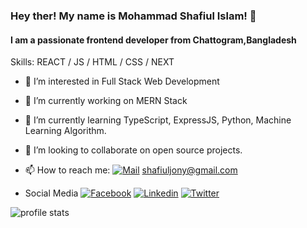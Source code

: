 

### Hey ther! My name is Mohammad Shafiul Islam! 👋
#### I am a passionate frontend developer from Chattogram,Bangladesh
  Skills: REACT / JS / HTML / CSS / NEXT
- 👀 I’m interested in Full Stack Web Development
- 🔭 I’m currently working on MERN Stack
- 🌱 I’m currently learning TypeScript, ExpressJS, Python, Machine Learning Algorithm.
- 👯 I’m looking to collaborate on open source projects.
- 📫 How to reach me: [![Mail](icons/Gmail_Logo_512px.png)]() shafiuljony@gmail.com

- Social Media [![Facebook](icons/Facebook_Logo_(2019).png)](https://www.facebook.com/shafiuljony12/)
[![Linkedin](icons/LinkedIn_logo_initials.png)](https://www.linkedin.com/in/mdshafiulislam12/)
[![Twitter](icons/Twitter-logo-png.png)](https://twitter.com/shafiul_islam12)


<img src="https://github-readme-stats.vercel.app/api?username=shafiuljony&&show_icons=true&title_color=ffffff&icon_color=bb2acf&text_color=daf7dc&bg_color=151515" alt="profile stats"/>
